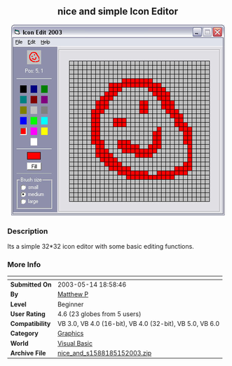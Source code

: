 ﻿<div align="center">

## nice and simple Icon Editor

<img src="PIC2003515323299203.jpg">
</div>

### Description

Its a simple 32*32 icon editor with some basic editing functions.
 
### More Info
 


<span>             |<span>
---                |---
**Submitted On**   |2003-05-14 18:58:46
**By**             |[Matthew P](https://github.com/Planet-Source-Code/PSCIndex/blob/master/ByAuthor/matthew-p.md)
**Level**          |Beginner
**User Rating**    |4.6 (23 globes from 5 users)
**Compatibility**  |VB 3\.0, VB 4\.0 \(16\-bit\), VB 4\.0 \(32\-bit\), VB 5\.0, VB 6\.0
**Category**       |[Graphics](https://github.com/Planet-Source-Code/PSCIndex/blob/master/ByCategory/graphics__1-46.md)
**World**          |[Visual Basic](https://github.com/Planet-Source-Code/PSCIndex/blob/master/ByWorld/visual-basic.md)
**Archive File**   |[nice\_and\_s1588185152003\.zip](https://github.com/Planet-Source-Code/matthew-p-nice-and-simple-icon-editor__1-45498/archive/master.zip)








